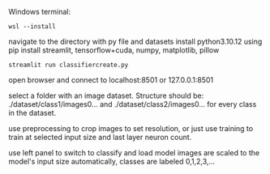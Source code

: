 Windows terminal:

`wsl --install`

navigate to the directory with py file and datasets
install python3.10.12
using pip install streamlit, tensorflow+cuda, numpy, matplotlib, pillow

`streamlit run classifiercreate.py`

open browser and connect to localhost:8501 or 127.0.0.1:8501

select a folder with an image dataset.  Structure should be: 
./dataset/class1/images0... and ./dataset/class2/images0... for every class in the dataset.

use preprocessing to crop images to set resolution, or just use training to train
at selected input size and last layer neuron count.

use left panel to switch to classify and load model
images are scaled to the model's input size automatically, classes are labeled 0,1,2,3,... 
